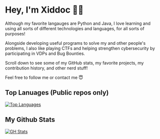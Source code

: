 # Hey, I'm Xiddoc 👋🥳

Although my favorite langauges are Python and Java, I love learning and using all sorts of different technologies and languages, for all sorts of purposes!

Alongside developing useful programs to solve my and other people's problems, I also like playing CTFs and helping strengthen cybersecurity by participating in VDPs and Bug Bounties.

Scroll down to see some of my GitHub stats, my favorite projects, my contribution history, and other nerd stuff!

Feel free to follow me or contact me 😇

## Top Lanuages (Public repos only)

[![Top Languages](https://github-readme-stats.vercel.app/api/top-langs/?username=Xiddoc&theme=radical&layout=compact)](#)

## My Github Stats

[![GH Stats](https://github-readme-stats.vercel.app/api?username=Xiddoc&show_icons=true&theme=radical&count_private=true&include_all_commits=true)](#)
